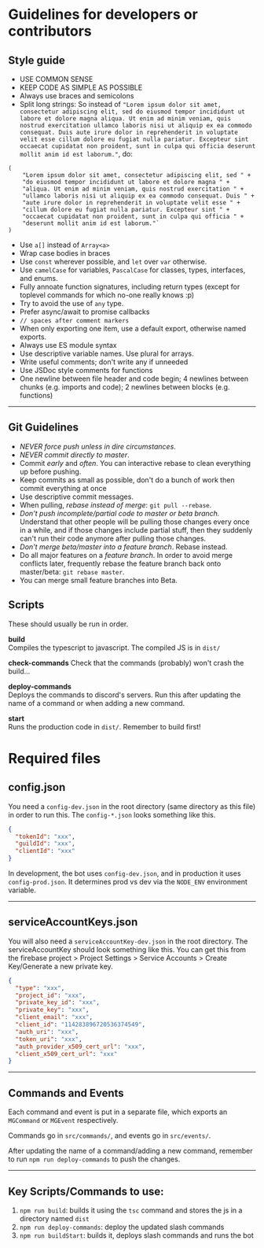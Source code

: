 # Guidelines for developers or contributors

## Style guide

- USE COMMON SENSE
- KEEP CODE AS SIMPLE AS POSSIBLE
- Always use braces and semicolons
- Split long strings: So instead of `"Lorem ipsum dolor sit amet, consectetur adipiscing elit, sed do eiusmod tempor incididunt ut labore et dolore magna aliqua. Ut enim ad minim veniam, quis nostrud exercitation ullamco laboris nisi ut aliquip ex ea commodo consequat. Duis aute irure dolor in reprehenderit in voluptate velit esse cillum dolore eu fugiat nulla pariatur. Excepteur sint occaecat cupidatat non proident, sunt in culpa qui officia deserunt mollit anim id est laborum."`, do:

```
(
    "Lorem ipsum dolor sit amet, consectetur adipiscing elit, sed " +
    "do eiusmod tempor incididunt ut labore et dolore magna " +
    "aliqua. Ut enim ad minim veniam, quis nostrud exercitation " +
    "ullamco laboris nisi ut aliquip ex ea commodo consequat. Duis " +
    "aute irure dolor in reprehenderit in voluptate velit esse " +
    "cillum dolore eu fugiat nulla pariatur. Excepteur sint " +
    "occaecat cupidatat non proident, sunt in culpa qui officia " +
    "deserunt mollit anim id est laborum."`
)
```

- Use `a[]` instead of `Array<a>`
- Wrap case bodies in braces
- Use `const` wherever possible, and `let` over `var` otherwise.
- Use `camelCase` for variables, `PascalCase` for classes, types, interfaces,
  and enums.
- Fully annoate function signatures, including return types (except for toplevel
  commands for which no-one really knows :p)
- Try to avoid the use of `any` type.
- Prefer async/await to promise callbacks
- `// spaces after comment markers`
- When only exporting one item, use a default export, otherwise named exports.
- Always use ES module syntax
- Use descriptive variable names. Use plural for arrays.
- Write useful comments; don't write any if unneeded
- Use JSDoc style comments for functions
- One newline between file header and code begin; 4 newlines between chunks (e.g.
  imports and code); 2 newlines between blocks (e.g. functions)

---

## Git Guidelines

- _NEVER force push unless in dire circumstances_.
- _NEVER commit directly to master_.
- Commit _early_ and _often_. You can interactive rebase to clean everything up
  before pushing.
- Keep commits as small as possible, don't do a bunch of work then commit
  everything at once
- Use descriptive commit messages.
- When pulling, _rebase instead of merge_: `git pull --rebase`.
- _Don't push incomplete/partial code to master or beta branch._ Understand that
  other people will be pulling those changes every once in a while, and if those
  changes include partial stuff, then they suddenly can't run their code anymore
  after pulling those changes.
- _Don't merge beta/master into a feature branch_. Rebase instead.
- Do all major features on a _feature branch_. In order to avoid merge conflicts later,
  frequently rebase the feature branch back onto master/beta:
  `git rebase master`.
- You can merge small feature branches into Beta.

## Scripts

These should usually be run in order.

**build**  
Compiles the typescript to javascript. The compiled JS is in `dist/`

**check-commands** Check that the commands (probably) won't crash the build...

**deploy-commands**  
Deploys the commands to discord's servers. Run this after updating the name of a
command or when adding a new command.

**start**  
Runs the production code in `dist/`. Remember to build first!

# Required files

## config.json

You need a `config-dev.json` in the root directory (same directory as this file)
in order to run this. The `config-*.json` looks something like this.

```json
{
  "tokenId": "xxx",
  "guildId": "xxx",
  "clientId": "xxx"
}
```

In development, the bot uses `config-dev.json`, and in production it uses
`config-prod.json`. It determines prod vs dev via the `NODE_ENV` environment
variable.

---

## serviceAccountKeys.json

You will also need a `serviceAccountKey-dev.json` in the root directory. The
serviceAccountKey should look something like this. You can get this from the
firebase project > Project Settings > Service Accounts > Create Key/Generate a
new private key.

```json
{
  "type": "xxx",
  "project_id": "xxx",
  "private_key_id": "xxx",
  "private_key": "xxx",
  "client_email": "xxx",
  "client_id": "114283896720536374549",
  "auth_uri": "xxx",
  "token_uri": "xxx",
  "auth_provider_x509_cert_url": "xxx",
  "client_x509_cert_url": "xxx"
}
```

---

## Commands and Events

Each command and event is put in a separate file, which exports an `MGCommand` or
`MGEvent` respectively.

Commands go in `src/commands/`, and events go in `src/events/`.

After updating the name of a command/adding a new command, remember to run
`npm run deploy-commands` to push the changes.

---

## Key Scripts/Commands to use:

1. `npm run build`: builds it using the `tsc` command and stores the js in a directory named `dist`
2. `npm run deploy-commands`: deploy the updated slash commands
3. `npm run buildStart`: builds it, deploys slash commands and runs the bot
